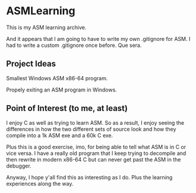 # ASMLearning
This is my ASM learning archive.

And it appears that I am going to have to write my own .gitignore for ASM. I had to write a custom .gitignore once before. Que sera.

## Project Ideas
Smallest Windows ASM x86-64 program.

Propely exiting an ASM program in Windows.

## Point of Interest (to me, at least)
I enjoy C as well as trying to learn ASM. So as a result, I enjoy seeing the differences in how the two different sets of source look and how they compile into a 1k ASM exe and a 60k C exe.

Plus this is a good exercise, imo, for being able to tell what ASM is in C or vice versa. I have a really old program that I keep trying to decompile and then rewrite in modern x86-64 C but can never get past the ASM in the debugger.

Anyway, I hope y'all find this as interesting as I do. Plus the learning experiences along the way.